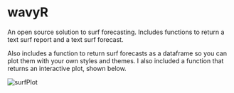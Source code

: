 # wavyR

An open source solution to surf forecasting. Includes functions to return a text surf report and a text surf forecast. 

Also includes a function to return surf forecasts as a dataframe so you can plot them with your own styles and themes. I also included a function that returns an interactive plot, shown below.

![surfPlot](https://github.com/cissel/wavyR/assets/101683174/fa283e86-d27e-45d4-bcd3-d3637b8e2aa2)
